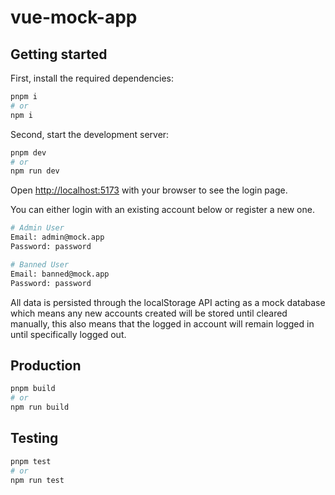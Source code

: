 # vue-mock-app

## Getting started

First, install the required dependencies:

```bash
pnpm i
# or
npm i
```

Second, start the development server:

```bash
pnpm dev
# or
npm run dev
```

Open [http://localhost:5173](http://localhost:5173) with your browser to see the login page.

You can either login with an existing account below or register a new one.

```bash
# Admin User
Email: admin@mock.app
Password: password

# Banned User
Email: banned@mock.app
Password: password
```

All data is persisted through the localStorage API acting as a mock database which means any new accounts created will be stored until cleared manually, this also means that the logged in account will remain logged in until specifically logged out.

## Production

```bash
pnpm build
# or
npm run build
```

## Testing

```bash
pnpm test
# or
npm run test
```
